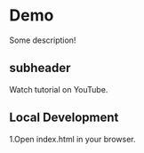 # Demo

Some description!

## subheader

Watch tutorial on YouTube.

## Local Development

1.Open index.html in your browser.
